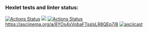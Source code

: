 ### Hexlet tests and linter status:
[![Actions Status](https://github.com/MishinS/frontend-project-lvl1/workflows/hexlet-check/badge.svg)](https://github.com/MishinS/frontend-project-lvl1/actions)
<a href="https://codeclimate.com/github/codeclimate/codeclimate/maintainability"><img src="https://api.codeclimate.com/v1/badges/a99a88d28ad37a79dbf6/maintainability" /></a>
[![Actions Status](https://github.com/MishinS/frontend-project-lvl1/workflows/actions-test/badge.svg)](https://github.com/MishinS/frontend-project-lvl1/actions)
https://asciinema.org/a/8YOs4xVobaFTsslsLR8QEp7jB
[![asciicast](https://asciinema.org/a/kCrdyYT3GgYEWR8Gly26uTWE2.svg)](https://asciinema.org/a/kCrdyYT3GgYEWR8Gly26uTWE2)
